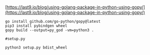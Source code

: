 [https://last9.io/blog/using-golang-package-in-python-using-gopy/](https://last9.io/blog/using-golang-package-in-python-using-gopy/)

```shell
go install github.com/go-python/gopy@latest
pip3 install pybindgen wheel
gopy build --output=py_god -vm=python3 .

#setup.py

python3 setup.py bdist_wheel
```